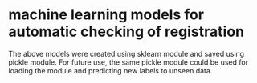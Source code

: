 # machine learning models for automatic checking of registration

The above models were created using sklearn module and saved using pickle module. For future use, the same pickle module could be used for loading the module and predicting new labels to unseen data. 
